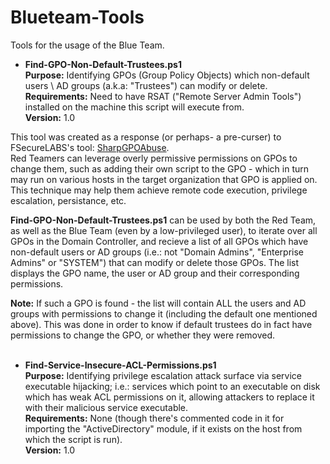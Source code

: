 # Blueteam-Tools
Tools for the usage of the Blue Team.

* **Find-GPO-Non-Default-Trustees.ps1** <br>
**Purpose:** Identifying GPOs (Group Policy Objects) which non-default users \ AD groups (a.k.a: "Trustees") can modify or delete. <br>
**Requirements:** Need to have RSAT ("Remote Server Admin Tools") installed on the machine this script will execute from. <br>
**Version:** 1.0 <br>

This tool was created as a response (or perhaps- a pre-curser) to FSecureLABS's tool: [SharpGPOAbuse](https://github.com/FSecureLABS/SharpGPOAbuse).<br>
Red Teamers can leverage overly permissive permissions on GPOs to change them, such as adding their own script to the GPO - 
which in turn may run on various hosts in the target organization that GPO is applied on.
This technique may help them achieve remote code execution, privilege escalation, persistance, etc.

**Find-GPO-Non-Default-Trustees.ps1** can be used by both the Red Team, as well as the Blue Team (even by a low-privileged user), to iterate over all GPOs in the Domain Controller, 
and recieve a list of all GPOs which have non-default users or AD groups (i.e.: not "Domain Admins", "Enterprise Admins" or "SYSTEM") that can modify or delete those GPOs.
The list displays the GPO name, the user or AD group and their corresponding permissions. <br>

**Note:** If such a GPO is found - the list will contain ALL the users and AD groups with permissions to change it (including the default one mentioned above).
This was done in order to know if default trustees do in fact have permissions to change the GPO, or whether they were removed.
<br><br>

* **Find-Service-Insecure-ACL-Permissions.ps1** <br>
**Purpose:** Identifying privilege escalation attack surface via service executable hijacking; i.e.: services which point to an executable on disk which has weak ACL permissions on it, allowing attackers to replace it with their malicious service executable. <br>
**Requirements:** None (though there's commented code in it for importing the "ActiveDirectory" module, if it exists on the host from which the script is run). <br>
**Version:** 1.0 <br>
